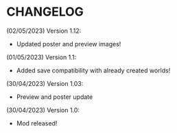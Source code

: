 # CHANGELOG
(02/05/2023) Version 1.12:
- Updated poster and preview images!

(01/05/2023) Version 1.1:
- Added save compatibility with already created worlds!

(30/04/2023) Version 1.03: 
- Preview and poster update

(30/04/2023) Version 1.0:
- Mod released!
